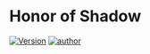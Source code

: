 # Honor of Shadow

[![Version](https://img.shields.io/badge/version-0.1-green.svg)](https://github.com/Leucist/honor_of_shadow)
[![author](https://img.shields.io/badge/author-leucist-blue)](https://github.com/Leucist/)
